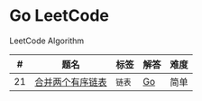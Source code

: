 Go LeetCode
===========

LeetCode Algorithm

| # | 题名 | 标签 | 解答 | 难度 |
|---|------|------|------|-----|
| 21 | [合并两个有序链表](https://leetcode-cn.com/problems/merge-two-sorted-lists/description/) | `链表` | [Go](./algorithms/MergeTwoSortedLists.go) | 简单 |